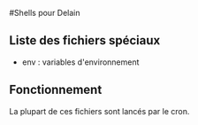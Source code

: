 #Shells pour Delain

## Liste des fichiers spéciaux

* env : variables d'environnement

## Fonctionnement

La plupart de ces fichiers sont lancés par le cron.
